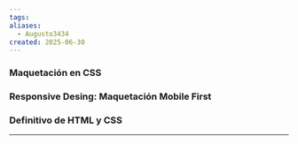 ```yaml
---
tags: 
aliases:
  - Augusto3434
created: 2025-06-30
---
```

### Maquetación en CSS

### Responsive Desing: Maquetación Mobile First

### Definitivo de HTML y CSS
---

